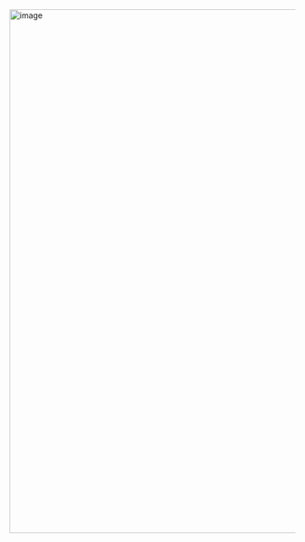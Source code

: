 <img width="1919" height="923" alt="image" src="https://github.com/user-attachments/assets/611d4add-b74a-46b3-bdd4-2d590d98f4d4" />
